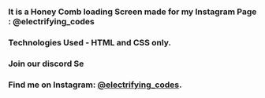 ### It is a Honey Comb loading Screen made for my Instagram Page : @electrifying_codes

### Technologies Used - HTML and CSS only.

### Join our discord Se
### Find me on Instagram: [@electrifying_codes][Instagram].

[instagram]: https://www.instagram.com/electrifying_codes